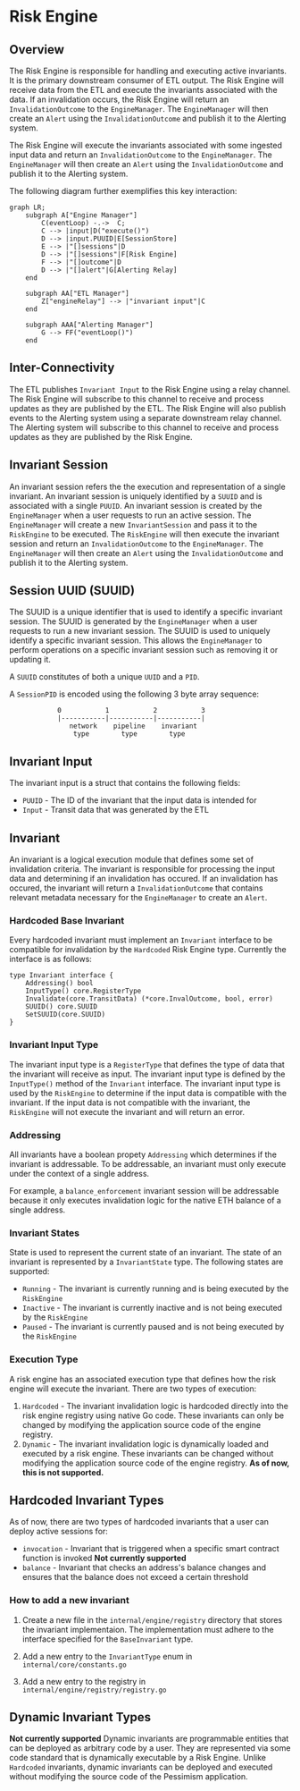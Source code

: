 # Risk Engine

## Overview
The Risk Engine is responsible for handling and executing active invariants. It is the primary downstream consumer of ETL output. The Risk Engine will receive data from the ETL and execute the invariants associated with the data. If an invalidation occurs, the Risk Engine will return an `InvalidationOutcome` to the `EngineManager`. The `EngineManager` will then create an `Alert` using the `InvalidationOutcome` and publish it to the Alerting system.

The Risk Engine will execute the invariants associated with some ingested input data and return an `InvalidationOutcome` to the `EngineManager`. The `EngineManager` will then create an `Alert` using the `InvalidationOutcome` and publish it to the Alerting system.

The following diagram further exemplifies this key interaction:
```mermaid
graph LR;
    subgraph A["Engine Manager"]
        C(eventLoop) -.->  C;
        C --> |input|D("execute()")
        D --> |input.PUUID|E[SessionStore]
        E --> |"[]sessions"|D
        D --> |"[]sessions"|F[Risk Engine]
        F --> |"[]outcome"|D
        D --> |"[]alert"|G[Alerting Relay]
    end

    subgraph AA["ETL Manager"]
        Z["engineRelay"] --> |"invariant input"|C
    end

    subgraph AAA["Alerting Manager"]
        G --> FF("eventLoop()")
    end
```

## Inter-Connectivity
The ETL publishes `Invariant Input` to the Risk Engine using a relay channel. The Risk Engine will subscribe to this channel to receive and process updates as they are published by the ETL. The Risk Engine will also publish events to the Alerting system using a separate downstream relay channel. The Alerting system will subscribe to this channel to receive and process updates as they are published by the Risk Engine.

## Invariant Session
An invariant session refers the the execution and representation of a single invariant. An invariant session is uniquely identified by a `SUUID` and is associated with a single `PUUID`. An invariant session is created by the `EngineManager` when a user requests to run an active session. The `EngineManager` will create a new `InvariantSession` and pass it to the `RiskEngine` to be executed. The `RiskEngine` will then execute the invariant session and return an `InvalidationOutcome` to the `EngineManager`. The `EngineManager` will then create an `Alert` using the `InvalidationOutcome` and publish it to the Alerting system.

## Session UUID (SUUID)
The SUUID is a unique identifier that is used to identify a specific invariant session. The SUUID is generated by the `EngineManager` when a user requests to run a new invariant session. The SUUID is used to uniquely identify a specific invariant session. This allows the `EngineManager` to perform operations on a specific invariant session such as removing it or updating it. 

A `SUUID` constitutes of both a unique `UUID` and a `PID`. 

A `SessionPID` is encoded using the following 3 byte array sequence:
```
            0           1           2           3
            |-----------|-----------|-----------|
               network    pipeline    invariant
                type        type        type
```

## Invariant Input
The invariant input is a struct that contains the following fields:
* `PUUID` - The ID of the invariant that the input data is intended for
* `Input` - Transit data that was generated by the ETL

## Invariant
An invariant is a logical execution module that defines some set of invalidation criteria. The invariant is responsible for processing the input data and determining if an invalidation has occured. If an invalidation has occured, the invariant will return a `InvalidationOutcome` that contains relevant metadata necessary for the `EngineManager` to create an `Alert`.

### Hardcoded Base Invariant
Every hardcoded invariant must implement an `Invariant` interface to be compatible for invalidation by the `Hardcoded` Risk Engine type. Currently the interface is as follows:
```
type Invariant interface {
	Addressing() bool
	InputType() core.RegisterType
	Invalidate(core.TransitData) (*core.InvalOutcome, bool, error)
	SUUID() core.SUUID
	SetSUUID(core.SUUID)
}

``` 

### Invariant Input Type
The invariant input type is a `RegisterType` that defines the type of data that the invariant will receive as input. The invariant input type is defined by the `InputType()` method of the `Invariant` interface. The invariant input type is used by the `RiskEngine` to determine if the input data is compatible with the invariant. If the input data is not compatible with the invariant, the `RiskEngine` will not execute the invariant and will return an error.

### Addressing
All invariants have a boolean propety `Addressing` which determines if the invariant is addressable. To be addressable, an invariant must only execute under the context of a single address.

For example, a `balance_enforcement` invariant session will be addressable because it only executes invalidation logic for the native ETH balance of a single address. 

### Invariant States
State is used to represent the current state of an invariant. The state of an invariant is represented by a `InvariantState` type. The following states are supported:
- `Running` - The invariant is currently running and is being executed by the `RiskEngine`
- `Inactive` - The invariant is currently inactive and is not being executed by the `RiskEngine`
- `Paused` - The invariant is currently paused and is not being executed by the `RiskEngine`

### Execution Type
A risk engine has an associated execution type that defines how the risk engine will execute the invariant. There are two types of execution:
1. `Hardcoded` - The invariant invalidation logic is hardcoded directly into the risk engine registry using native Go code. These invariants can only be changed by modifying the application source code of the engine registry.
2. `Dynamic` - The invariant invalidation logic is dynamically loaded and executed by a risk engine. These invariants can be changed without modifying the application source code of the engine registry.
**As of now, this is not supported.**

## Hardcoded Invariant Types
As of now, there are two types of hardcoded invariants that a user can deploy active sessions for:
-  `invocation` - Invariant that is triggered when a specific smart contract function is invoked **Not currently supported**
- `balance` - Invariant that checks an address's balance changes and ensures that the balance does not exceed a certain threshold

### How to add a new invariant
1. Create a new file in the `internal/engine/registry` directory that stores the invariant implementaion. The implementation must adhere to the interface specified for the `BaseInvariant` type. 

3. Add a new entry to the `InvariantType` enum in `internal/core/constants.go`
2. Add a new entry to the registry in `internal/engine/registry/registry.go`

## Dynamic Invariant Types
**Not currently supported**
Dynamic invariants are programmable entities that can be deployed as arbitrary code by a user. They are represented via some code standard that is dynamically executable by a Risk Engine. Unlike `Hardcoded` invariants, dynamic invariants can be deployed and executed without modifying the source code of the Pessimism application.